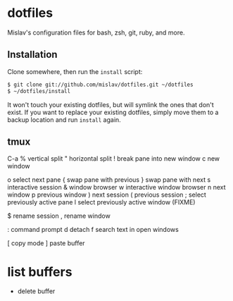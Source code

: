 # dotfiles

Mislav's configuration files for bash, zsh, git, ruby, and more.

## Installation

Clone somewhere, then run the `install` script:

~~~ sh
$ git clone git://github.com/mislav/dotfiles.git ~/dotfiles
$ ~/dotfiles/install
~~~

It won't touch your existing dotfiles, but will symlink the ones that don't
exist. If you want to replace your existing dotfiles, simply move them to a
backup location and run `install` again.

## tmux

C-a
% vertical split
" horizontal split
! break pane into new window
c new window

o select next pane
{ swap pane with previous
} swap pane with next
s interactive session & window browser
w interactive window browser
n next window
p previous window
) next session
( previous session
; select previously active pane
l select previously active window (FIXME)

$ rename session
, rename window

: command prompt
d detach
f search text in open windows

[ copy mode
] paste buffer
# list buffers
- delete buffer
